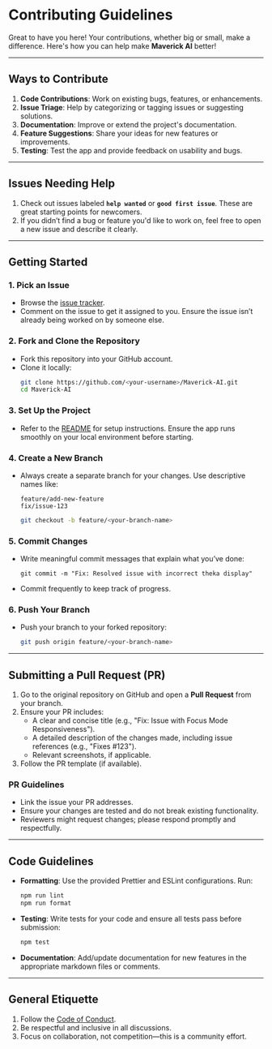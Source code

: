 # Contributing Guidelines  

Great to have you here! Your contributions, whether big or small, make a difference. Here's how you can help make **Maverick AI** better!  

---

## Ways to Contribute  
1. **Code Contributions**: Work on existing bugs, features, or enhancements.  
2. **Issue Triage**: Help by categorizing or tagging issues or suggesting solutions.  
3. **Documentation**: Improve or extend the project's documentation.  
4. **Feature Suggestions**: Share your ideas for new features or improvements.  
5. **Testing**: Test the app and provide feedback on usability and bugs.  

---

## Issues Needing Help  

1. Check out issues labeled **`help wanted`** or **`good first issue`**. These are great starting points for newcomers.  
2. If you didn’t find a bug or feature you'd like to work on, feel free to open a new issue and describe it clearly.  

---

## Getting Started  

### 1. Pick an Issue  
- Browse the [issue tracker](https://github.com/<your-repo>/Maverick-AI/issues).  
- Comment on the issue to get it assigned to you. Ensure the issue isn’t already being worked on by someone else.  

### 2. Fork and Clone the Repository  
- Fork this repository into your GitHub account.  
- Clone it locally:  
  ```bash  
  git clone https://github.com/<your-username>/Maverick-AI.git  
  cd Maverick-AI  
  ```  

### 3. Set Up the Project  
- Refer to the [README](README.md) for setup instructions. Ensure the app runs smoothly on your local environment before starting.  

### 4. Create a New Branch  
- Always create a separate branch for your changes. Use descriptive names like:  
  ```  
  feature/add-new-feature  
  fix/issue-123  
  ```  
  ```bash  
  git checkout -b feature/<your-branch-name>  
  ```  

### 5. Commit Changes  
- Write meaningful commit messages that explain what you’ve done:  
  ```  
  git commit -m "Fix: Resolved issue with incorrect theka display"  
  ```  
- Commit frequently to keep track of progress.  

### 6. Push Your Branch  
- Push your branch to your forked repository:  
  ```bash  
  git push origin feature/<your-branch-name>  
  ```  

---

## Submitting a Pull Request (PR)  

1. Go to the original repository on GitHub and open a **Pull Request** from your branch.  
2. Ensure your PR includes:  
   - A clear and concise title (e.g., "Fix: Issue with Focus Mode Responsiveness").  
   - A detailed description of the changes made, including issue references (e.g., "Fixes #123").  
   - Relevant screenshots, if applicable.  
3. Follow the PR template (if available).  

### PR Guidelines  
- Link the issue your PR addresses.  
- Ensure your changes are tested and do not break existing functionality.  
- Reviewers might request changes; please respond promptly and respectfully.  

---

## Code Guidelines  

- **Formatting**: Use the provided Prettier and ESLint configurations. Run:  
  ```bash  
  npm run lint  
  npm run format  
  ```  

- **Testing**: Write tests for your code and ensure all tests pass before submission:  
  ```bash  
  npm test  
  ```  

- **Documentation**: Add/update documentation for new features in the appropriate markdown files or comments.  

---

## General Etiquette  

1. Follow the [Code of Conduct](CODE_OF_CONDUCT.md).  
2. Be respectful and inclusive in all discussions.  
3. Focus on collaboration, not competition—this is a community effort.  